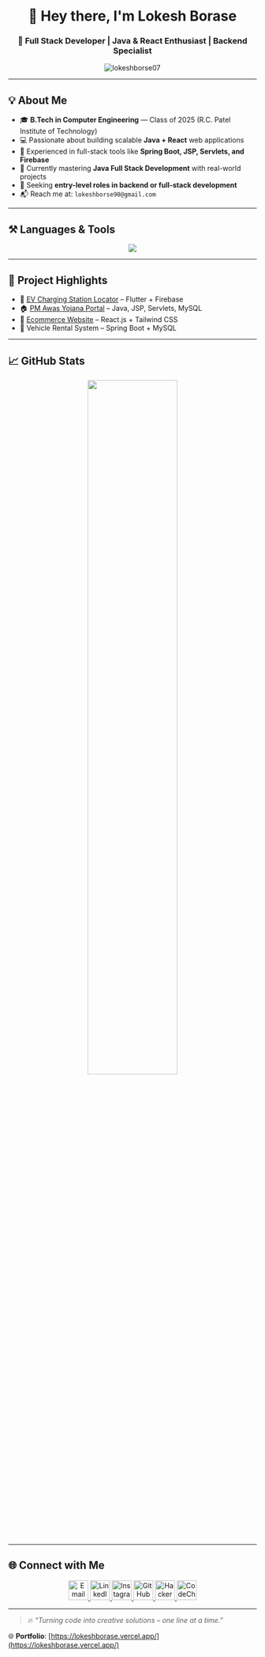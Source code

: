 <h1 align="center">👋 Hey there, I'm Lokesh Borase</h1>
<h3 align="center">🚀 Full Stack Developer | Java & React Enthusiast | Backend Specialist</h3>

<p align="center">
  <img src="https://komarev.com/ghpvc/?username=lokeshborse07&label=Profile%20views&color=0e75b6&style=flat" alt="lokeshborse07" />
</p>

---

## 💡 About Me

- 🎓 **B.Tech in Computer Engineering** — Class of 2025 (R.C. Patel Institute of Technology)
- 💻 Passionate about building scalable **Java + React** web applications
- 🧠 Experienced in full-stack tools like **Spring Boot, JSP, Servlets, and Firebase**
- 🌱 Currently mastering **Java Full Stack Development** with real-world projects
- 🎯 Seeking **entry-level roles in backend or full-stack development**
- 📬 Reach me at: `lokeshborse90@gmail.com`

---

## ⚒️ Languages & Tools

<p align="center">
  <img src="https://skillicons.dev/icons?i=html,css,js,react,tailwind,java,spring,py,git,eclipse,mysql,mongodb,firebase,flutter,dart,c,vscode" />
</p>

---

## 🧪 Project Highlights

- 🔌 [EV Charging Station Locator](https://github.com/lokeshborse07/EV_Charging) – Flutter + Firebase  
- 🏠 [PM Awas Yojana Portal](https://github.com/lokeshborse07/PM-Awas_Yojna) – Java, JSP, Servlets, MySQL  
- 🛒 [Ecommerce Website](https://github.com/lokeshborse07/Ecommerce-Website) – React.js + Tailwind CSS  
- 🚗 Vehicle Rental System – Spring Boot + MySQL

---

## 📈 GitHub Stats

<p align="center">
  <img src="https://github-readme-stats.vercel.app/api?username=lokeshborse07&show_icons=true&theme=tokyonight" width="60%" />
</p>

---

## 🌐 Connect with Me

<p align="center">
  <a href="mailto:lokeshborse90@gmail.com">
    <img src="https://img.icons8.com/color/48/gmail--v1.png" width="40" height="40" alt="Email" />
  </a>
  <a href="https://www.linkedin.com/in/lokeshborse07" target="_blank">
    <img src="https://img.icons8.com/color/48/linkedin.png" width="40" height="40" alt="LinkedIn" />
  </a>
  <a href="https://www.instagram.com/lokessh__18/" target="_blank">
    <img src="https://img.icons8.com/color/48/instagram-new--v1.png" width="40" height="40" alt="Instagram" />
  </a>
  <a href="https://github.com/lokeshborse07" target="_blank">
    <img src="https://img.icons8.com/ios-glyphs/48/ffffff/github.png" width="40" height="40" alt="GitHub" />
  </a>
  <a href="https://www.hackerrank.com/lokeshborse90" target="_blank">
    <img src="https://img.icons8.com/windows/48/2EC866/hackerrank.png" width="40" height="40" alt="HackerRank" />
  </a>
  <a href="https://www.codechef.com/users/lokeshborse07" target="_blank">
    <img src="https://img.icons8.com/ios-filled/50/5B4638/chef-hat.png" width="40" height="40" alt="CodeChef" />
  </a>
</p>

---

> 🔥 *“Turning code into creative solutions – one line at a time.”*

🌐 **Portfolio**: [https://lokeshborase.vercel.app/](https://lokeshborase.vercel.app/)
